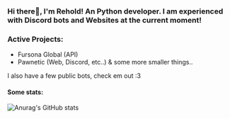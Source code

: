 ### Hi there👋, I'm Rehold! An Python developer. I am experienced with Discord bots and Websites at the current moment!

### Active Projects:
- Fursona Global (API)
- Pawnetic (Web, Discord, etc..)
& some more smaller things..



I also have a few public bots, check em out :3


#### Some stats:
![Anurag's GitHub stats]([https://github-readme-stats.vercel.app/api?username=Olzie-12&show_icons=true&theme=midnight-purple](https://github-readme-stats.vercel.app/api?username=Rehold&show_icons=true&title_color=3fe749&bg_color=000000&icon_color=44d8e9))
